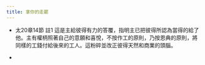 ```yaml
---
title: 拿你的走罷
---
```


- 太20章14節 註1
這是主給彼得有力的答覆，指明主已把彼得所認為當得的給了他。主有權柄照著自己的意願和喜悅，不按作工的原則，乃按恩典的原則，將同樣的工錢付給後來的工人。這粉碎並改正彼得天然和商業的頭腦。

- 
